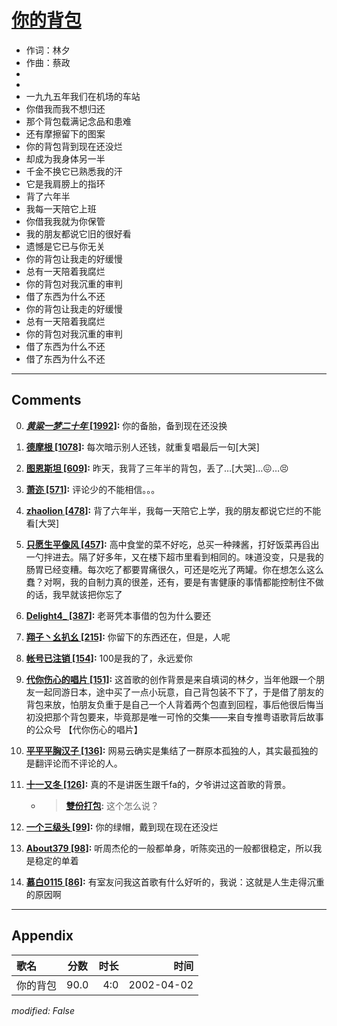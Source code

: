 # [你的背包](https://music.163.com/song?id=67050)

* 作词：林夕
* 作曲：蔡政
*
*
* 一九九五年我们在机场的车站
* 你借我而我不想归还
* 那个背包载满记念品和患难
* 还有摩擦留下的图案
* 你的背包背到现在还没烂
* 却成为我身体另一半
* 千金不换它已熟悉我的汗
* 它是我肩膀上的指环
* 背了六年半
* 我每一天陪它上班
* 你借我我就为你保管
* 我的朋友都说它旧的很好看
* 遗憾是它已与你无关
* 你的背包让我走的好缓慢
* 总有一天陪着我腐烂
* 你的背包对我沉重的审判
* 借了东西为什么不还
* 你的背包让我走的好缓慢
* 总有一天陪着我腐烂
* 你的背包对我沉重的审判
* 借了东西为什么不还
* 借了东西为什么不还


---

## Comments
0. **[_黄粱一梦二十年_ \[1992\]](https://music.163.com/#/user/home?id=48452452):** 你的备胎，备到现在还没换

1. **[德摩根 \[1078\]](https://music.163.com/#/user/home?id=28604426):** 每次暗示别人还钱，就重复唱最后一句[大哭]

2. **[图恩斯坦 \[609\]](https://music.163.com/#/user/home?id=12293498):** 昨天，我背了三年半的背包，丢了…[大哭]…😖…😣

3. **[萧迩 \[571\]](https://music.163.com/#/user/home?id=3286909):** 评论少的不能相信。。。

4. **[zhaolion \[478\]](https://music.163.com/#/user/home?id=45854767):** 背了六年半，我每一天陪它上学，我的朋友都说它烂的不能看[大哭]

5. **[只愿生平像风 \[457\]](https://music.163.com/#/user/home?id=119391558):** 高中食堂的菜不好吃，总买一种辣酱，打好饭菜再舀出一勺拌进去。隔了好多年，又在楼下超市里看到相同的。味道没变，只是我的肠胃已经变糟。每次吃了都要胃痛很久，可还是吃光了两罐。你在想怎么这么蠢？对啊，我的自制力真的很差，还有，要是有害健康的事情都能控制住不做的话，我早就该把你忘了

6. **[Delight4_ \[387\]](https://music.163.com/#/user/home?id=18115201):** 老哥凭本事借的包为什么要还

7. **[翔子丶幺扒幺 \[215\]](https://music.163.com/#/user/home?id=41762971):** 你留下的东西还在，但是，人呢

8. **[帐号已注销 \[154\]](https://music.163.com/#/user/home?id=35153911):** 100是我的了，永远爱你

9. **[代你伤心的唱片 \[151\]](https://music.163.com/#/user/home?id=480130272):** 这首歌的创作背景是来自填词的林夕，当年他跟一个朋友一起同游日本，途中买了一点小玩意，自己背包装不下了，于是借了朋友的背包来放，怕朋友负重于是自己一个人背着两个包直到回程，事后他很后悔当初没把那个背包要来，毕竟那是唯一可怜的交集——来自专推粤语歌背后故事的公众号 【代你伤心的唱片】

10. **[平平平胸汉子 \[136\]](https://music.163.com/#/user/home?id=350223682):** 网易云确实是集结了一群原本孤独的人，其实最孤独的是翻评论而不评论的人。

11. **[十一又冬 \[126\]](https://music.163.com/#/user/home?id=3274268):** 真的不是讲医生跟千fa的，夕爷讲过这首歌的背景。
	* > **[雙份打包](https://music.163.com/#/user/home?id=48989035):** 这个怎么说？

12. **[一个三级头 \[99\]](https://music.163.com/#/user/home?id=289217693):** 你的绿帽，戴到现在现在还没烂

13. **[About379 \[98\]](https://music.163.com/#/user/home?id=431703344):** 听周杰伦的一般都单身，听陈奕迅的一般都很稳定，所以我是稳定的单着

14. **[慕白0115 \[86\]](https://music.163.com/#/user/home?id=385369384):** 有室友问我这首歌有什么好听的，我说：这就是人生走得沉重的原因啊



---

## Appendix

|歌名|分数|时长|时间|
|:---|:---:|---:|---:|
|你的背包|90.0|4:0|2002-04-02

*modified: False*